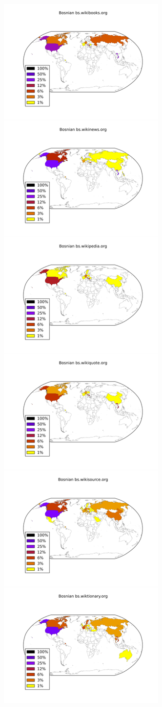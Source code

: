 ![](/images/Bosnian-bs.wikibooks.org.png)
![](/images/Bosnian-bs.wikinews.org.png)
![](/images/Bosnian-bs.wikipedia.org.png)
![](/images/Bosnian-bs.wikiquote.org.png)
![](/images/Bosnian-bs.wikisource.org.png)
![](/images/Bosnian-bs.wiktionary.org.png)
